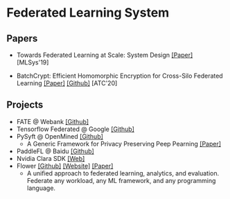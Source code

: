# Federated Learning System

## Papers

- Towards Federated Learning at Scale: System Design [[Paper]](https://arxiv.org/abs/1902.01046) [MLSys'19]

- BatchCrypt: Efficient Homomorphic Encryption for Cross-Silo Federated Learning [[Paper]](https://www.usenix.org/system/files/atc20-zhang-chengliang.pdf) [[Github]](https://github.com/marcoszh/BatchCrypt) [ATC'20]

## Projects

- FATE @ Webank [[Github]](https://github.com/FederatedAI/FATE)
- Tensorflow Federated @ Google [[Github]](https://github.com/tensorflow/federated)
- PySyft @ OpenMined [[Github]](https://github.com/OpenMined/PySyft)
  - A Generic Framework for Privacy Preserving Peep Pearning [[Paper]](https://arxiv.org/abs/1811.04017)
- PaddleFL @ Baidu [[Github]](https://github.com/PaddlePaddle/PaddleFL)
- Nvidia Clara SDK [[Web]](https://developer.nvidia.com/clara)
- Flower [[Github]](https://github.com/adap/flower) [[Website]](https://flower.dev/) [[Paper]](https://arxiv.org/abs/2007.14390)
  - A unified approach to federated learning, analytics, and evaluation. Federate any workload, any ML framework, and any programming language.
